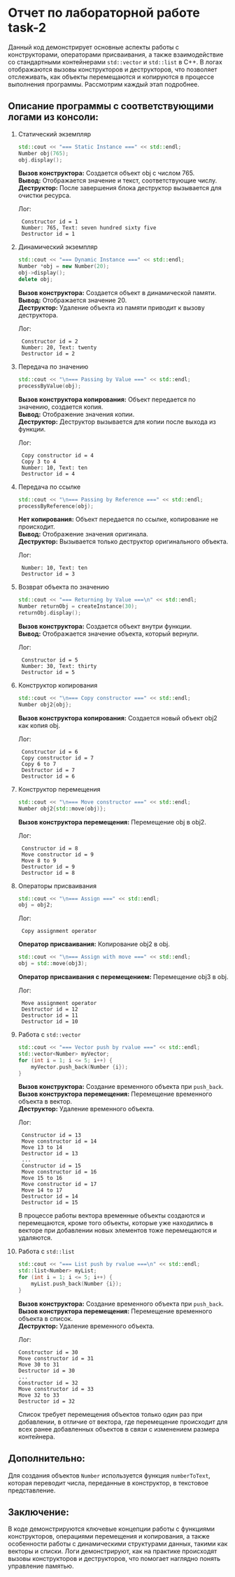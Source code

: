 # Отчет по лабораторной работе task-2

Данный код демонстрирует основные аспекты работы с конструкторами, операторами присваивания, а также взаимодействие со стандартными контейнерами `std::vector` и `std::list` в C++. В логах отображаются вызовы конструкторов и деструкторов, что позволяет отслеживать, как объекты перемещаются и копируются в процессе выполнения программы. Рассмотрим каждый этап подробнее.

## Описание программы с соответствующими логами из консоли:

1. Статический экземпляр
    ```cpp
    std::cout << "=== Static Instance ===" << std::endl;
    Number obj(765);
    obj.display();
    ```
    **Вызов конструктора:** Создается объект obj с числом 765.  
    **Вывод:** Отображается значение и текст, соответствующие числу.  
    **Деструктор:** После завершения блока деструктор вызывается для очистки ресурса.  

    Лог:

        Сonstructor id = 1  
        Number: 765, Text: seven hundred sixty five  
        Destructor id = 1  

2. Динамический экземпляр
    ```cpp
    std::cout << "=== Dynamic Instance ===" << std::endl;
    Number *obj = new Number(20);
    obj->display();
    delete obj;
    ```
    **Вызов конструктора:** Создается объект в динамической памяти.  
    **Вывод:** Отображается значение 20.  
    **Деструктор:** Удаление объекта из памяти приводит к вызову деструктора.  

    Лог:

        Сonstructor id = 2  
        Number: 20, Text: twenty  
        Destructor id = 2  

3. Передача по значению
    ```cpp
    std::cout << "\n=== Passing by Value ===" << std::endl;
    processByValue(obj);
    ```
    **Вызов конструктора копирования:** Объект передается по значению, создается копия.  
    **Вывод:** Отображение значения копии.  
    **Деструктор:** Деструктор вызывается для копии после выхода из функции.  

    Лог:

        Copy constructor id = 4  
        Copy 3 to 4  
        Number: 10, Text: ten  
        Destructor id = 4  

4. Передача по ссылке
    ```cpp
    std::cout << "\n=== Passing by Reference ===" << std::endl;
    processByReference(obj);
    ```
    **Нет копирования:** Объект передается по ссылке, копирование не происходит.  
    **Вывод:** Отображение значения оригинала.  
    **Деструктор:** Вызывается только деструктор оригинального объекта.  

    Лог:

        Number: 10, Text: ten  
        Destructor id = 3  

5. Возврат объекта по значению
    ```cpp
    std::cout << "=== Returning by Value ===\n" << std::endl;
    Number returnObj = createInstance(30);
    returnObj.display();
    ```
    **Вызов конструктора:** Создается объект внутри функции.  
    **Вывод:** Отображается значение объекта, который вернули.  

    Лог:

        Сonstructor id = 5  
        Number: 30, Text: thirty  
        Destructor id = 5  

6. Конструктор копирования
    ```cpp
    std::cout << "\n=== Copy constructor ===" << std::endl;
    Number obj2{obj};
    ```
    **Вызов конструктора копирования:** Создается новый объект obj2 как копия obj.  

    Лог:

        Сonstructor id = 6  
        Copy constructor id = 7  
        Copy 6 to 7  
        Destructor id = 7  
        Destructor id = 6  

7. Конструктор перемещения
    ```cpp
    std::cout << "\n=== Move constructor ===" << std::endl;
    Number obj2{std::move(obj)};
    ```
    
    **Вызов конструктора перемещения:** Перемещение obj в obj2.  

    Лог:

        Сonstructor id = 8  
        Move constructor id = 9  
        Move 8 to 9  
        Destructor id = 9  
        Destructor id = 8  

8. Операторы присваивания
    ```cpp
    std::cout << "\n=== Assign ===" << std::endl;
    obj = obj2;
    ```
    Лог:

        Copy assignment operator 
        
    **Оператор присваивания:** Копирование obj2 в obj.  
    ```cpp
    std::cout << "\n=== Assign with move ===" << std::endl;
    obj = std::move(obj3);
    ```

    **Оператор присваивания с перемещением:** Перемещение obj3 в obj.  

    Лог:

        Move assignment operator  
        Destructor id = 12  
        Destructor id = 11  
        Destructor id = 10  

9. Работа с `std::vector`
    ```cpp
    std::cout << "=== Vector push by rvalue ===" << std::endl;
    std::vector<Number> myVector;
    for (int i = 1; i <= 5; i++) {
        myVector.push_back(Number {i});
    }
    ```

    **Вызов конструктора:** Создание временного объекта при `push_back`.  
    **Вызов конструктора перемещения:** Перемещение временного объекта в вектор.  
    **Деструктор:** Удаление временного объекта.  

    Лог:

        Сonstructor id = 13  
        Move constructor id = 14  
        Move 13 to 14  
        Destructor id = 13  
        ...  
        Сonstructor id = 15
        Move constructor id = 16
        Move 15 to 16
        Move constructor id = 17
        Move 14 to 17
        Destructor id = 14
        Destructor id = 15

    В процессе работы вектора временные объекты создаются и перемещаются, кроме того объекты, которые уже находились в векторе при добавлении новых элементов тоже перемещаются и удаляются. 

10. Работа с `std::list`
    ```cpp
    std::cout << "=== List push by rvalue ===\n" << std::endl;
    std::list<Number> myList;
    for (int i = 1; i <= 5; i++) {
        myList.push_back(Number {i});
    }
    ```

    **Вызов конструктора:** Создание временного объекта при `push_back`.  
    **Вызов конструктора перемещения:** Перемещение временного объекта в список.  
    **Деструктор:** Удаление временного объекта.  

    Лог:

        Сonstructor id = 30  
        Move constructor id = 31  
        Move 30 to 31  
        Destructor id = 30  
        ...  
        Сonstructor id = 32
        Move constructor id = 33
        Move 32 to 33
        Destructor id = 32

    Список требует перемещения объектов только один раз при добавлении, в отличие от вектора, где перемещение происходит для всех ранее добавленных объектов в связи с изменением размера контейнера.  

## Дополнительно:
 Для создания объектов `Number` используется функция `numberToText`, которая переводит числа, переданные в конструктор, в текстовое представление.

## Заключение:

В коде демонстрируются ключевые концепции работы с функциями конструкторов, операциями перемещения и копирования, а также особенности работы с динамическими структурами данных, такими как векторы и списки. Логи демонстрируют, как на практике происходят вызовы конструкторов и деструкторов, что помогает наглядно понять управление памятью.
